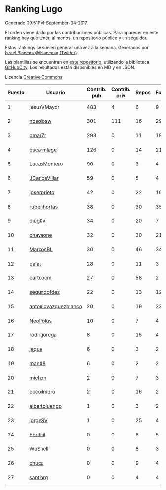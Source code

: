 # Ranking Lugo

Generado 09:51PM-September-04-2017.

El orden viene dado por las contribuciones públicas. Para aparecer en este ránking hay que tener, al menos, un repositorio público y un seguidor.

Estos ránkings se suelen generar una vez a la semana. Generados por [Israel Blancas @iblancasa](https://github.com/iblancasa/) [(Twitter)](https://twitter.com/iblancasa).

Las plantillas se encuentran en [este repositorio](https://github.com/iblancasa/GH-Spanish-Ranking), utilizando la biblioteca [GitHubCity](https://github.com/iblancasa/GitHubCity). Los resultados están disponibles en MD y en JSON.

Licencia [Creative Commons](https://creativecommons.org/licenses/by/4.0/).

| Puesto   |  Usuario  | Contrib. pub | Contrib. priv |Repos| Followers | Desde |  Avatar  |
|----------|-----------|--------------|---------------|-----|-----------|-------|----------|
|1|[jesusVMayor](https://github.com/jesusVMayor)|483|4|6|9|2013-09-05|![jesusVMayor](https://avatars1.githubusercontent.com/u/5393537)|
|2|[nosolosw](https://github.com/nosolosw)|301|111|16|29|2011-01-25|![nosolosw](https://avatars3.githubusercontent.com/u/583546)|
|3|[omar7r](https://github.com/omar7r)|293|0|11|19|2011-02-25|![omar7r](https://avatars1.githubusercontent.com/u/637695)|
|4|[oscarmlage](https://github.com/oscarmlage)|126|0|14|21|2009-06-24|![oscarmlage](https://avatars1.githubusercontent.com/u/98542)|
|5|[LucasMontero](https://github.com/LucasMontero)|90|0|3|4|2014-05-29|![LucasMontero](https://avatars3.githubusercontent.com/u/7733283)|
|6|[JCarlosVillar](https://github.com/JCarlosVillar)|59|0|5|4|2016-04-26|![JCarlosVillar](https://avatars2.githubusercontent.com/u/18684495)|
|7|[joserprieto](https://github.com/joserprieto)|42|0|22|10|2011-10-21|![joserprieto](https://avatars1.githubusercontent.com/u/1142233)|
|8|[rubenhortas](https://github.com/rubenhortas)|38|0|30|35|2013-09-02|![rubenhortas](https://avatars1.githubusercontent.com/u/5363817)|
|9|[dieg0v](https://github.com/dieg0v)|34|0|20|7|2011-06-23|![dieg0v](https://avatars0.githubusercontent.com/u/870654)|
|10|[chavaone](https://github.com/chavaone)|32|0|30|21|2011-07-28|![chavaone](https://avatars2.githubusercontent.com/u/944290)|
|11|[MarcosBL](https://github.com/MarcosBL)|30|0|46|34|2010-09-06|![MarcosBL](https://avatars2.githubusercontent.com/u/389801)|
|12|[palas](https://github.com/palas)|28|0|11|3|2011-02-25|![palas](https://avatars1.githubusercontent.com/u/638102)|
|13|[cartoocm](https://github.com/cartoocm)|27|0|58|2|2013-05-22|![cartoocm](https://avatars3.githubusercontent.com/u/4499445)|
|14|[segundofdez](https://github.com/segundofdez)|22|0|13|12|2011-06-25|![segundofdez](https://avatars1.githubusercontent.com/u/875006)|
|15|[antoniovazquezblanco](https://github.com/antoniovazquezblanco)|20|0|19|23|2010-06-13|![antoniovazquezblanco](https://avatars2.githubusercontent.com/u/304193)|
|16|[NeoPolus](https://github.com/NeoPolus)|10|0|7|4|2012-02-04|![NeoPolus](https://avatars2.githubusercontent.com/u/1407768)|
|17|[rodrigorega](https://github.com/rodrigorega)|8|0|15|4|2013-01-31|![rodrigorega](https://avatars1.githubusercontent.com/u/3441785)|
|18|[jeque](https://github.com/jeque)|6|0|3|2|2016-02-08|![jeque](https://avatars2.githubusercontent.com/u/17118706)|
|19|[man08](https://github.com/man08)|6|0|2|2|2015-07-07|![man08](https://avatars3.githubusercontent.com/u/13219860)|
|20|[michon](https://github.com/michon)|2|0|7|3|2009-04-06|![michon](https://avatars0.githubusercontent.com/u/70982)|
|21|[eccoilmoro](https://github.com/eccoilmoro)|2|0|16|2|2013-01-28|![eccoilmoro](https://avatars2.githubusercontent.com/u/3404161)|
|22|[albertoluengo](https://github.com/albertoluengo)|1|0|3|2|2012-08-30|![albertoluengo](https://avatars1.githubusercontent.com/u/2248231)|
|23|[jorgeSV](https://github.com/jorgeSV)|1|0|25|4|2013-04-18|![jorgeSV](https://avatars2.githubusercontent.com/u/4189901)|
|24|[Ebrithil](https://github.com/Ebrithil)|0|0|6|5|2008-12-20|![Ebrithil](https://avatars1.githubusercontent.com/u/41769)|
|25|[WuShell](https://github.com/WuShell)|0|0|8|3|2011-06-25|![WuShell](https://avatars0.githubusercontent.com/u/875005)|
|26|[chucu](https://github.com/chucu)|0|0|9|4|2012-11-15|![chucu](https://avatars3.githubusercontent.com/u/2808398)|
|27|[santiarg](https://github.com/santiarg)|0|0|4|4|2014-05-16|![santiarg](https://avatars2.githubusercontent.com/u/7600476)|
